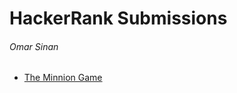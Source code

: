 # HackerRank Submissions
###### Omar Sinan

- [The Minnion Game](https://github.com/omarsinan/hackerrank/blob/master/the_minnion_game.py "The Minnion Game")
